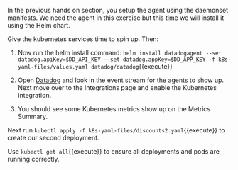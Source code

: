 In the previous hands on section, you setup the agent using the daemonset manifests. We need the agent in this exercise but this time we will install it using the Helm chart. 

Give the kubernetes services time to spin up. Then:

1. Now run the helm install command: `helm install datadogagent --set datadog.apiKey=$DD_API_KEY --set datadog.appKey=$DD_APP_KEY -f k8s-yaml-files/values.yaml datadog/datadog`{{execute}}

1. Open <a href="https://app.datadoghq.com/event/stream" target="_datadog">Datadog</a> and look in the event stream for the agents to show up. Next move over to the Integrations page and enable the Kubernetes integration. 

1. You should see some Kubernetes metrics show up on the Metrics Summary. 

Next run `kubectl apply -f k8s-yaml-files/discounts2.yaml`{{execute}} to create our second deployment.

Use `kubectl get all`{{execute}} to ensure all deployments and pods are running correctly.
